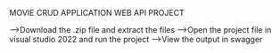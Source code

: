 MOVIE CRUD APPLICATION WEB API PROJECT

-->Download the .zip file and extract the files
-->Open the project file in visual studio 2022 and run the project
-->View the output in swagger
